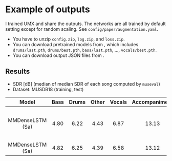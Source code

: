 # Example of outputs
I trained UMX and share the outputs. The networks are all trained by default setting except for random scaling. See `config/paper/augmentation.yaml`.
- You have to unzip `config.zip`, `log.zip`, and `loss.zip`.
- You can download pretrained models from [](), which includes `drums/last.pth`, `drums/best.pth`, `bass/last.pth`, ..., `vocals/best.pth`.
- You can download output JSON files from []().

## Results
- SDR [dB] (median of median SDR of each song computed by `museval`)
- Dataset: MUSDB18 (training, test)

| Model | Bass | Drums | Other | Vocals | Accompaniment | Average | Note |
| :---: | :---: | :---: | :---: | :---: | :---: | :---: | :---: |
| MMDenseLSTM (Sa) | 4.80 | 6.22 | 4.43 | 6.87 | 13.13 | 5.58 | Epoch is chosen by validation loss. |
| MMDenseLSTM (Sa) | 4.82 | 6.25 | 4.39 | 6.58 | 13.12 | 5.51 | After training. |